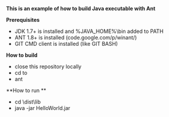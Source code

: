 **This is an example of how to build Java executable with Ant**

**Prerequisites**
* JDK 1.7+ is installed and %JAVA_HOME%\bin added to PATH
* ANT 1.8+ is installed (code.google.com/p/winant/)
* GIT CMD client is installed (like GIT BASH)

**How to build**
* close this repository locally 
* cd to <repository dir>
* ant

**How to run **
* cd \dist\lib
* java -jar HelloWorld<YYYYMMDD>.jar

